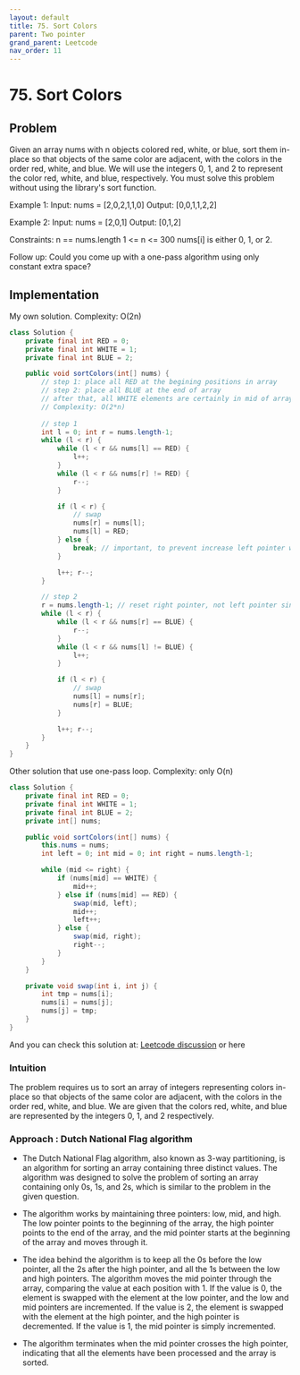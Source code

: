 ```yaml
---
layout: default
title: 75. Sort Colors
parent: Two pointer
grand_parent: Leetcode
nav_order: 11
---
```


# 75. Sort Colors

## Problem
Given an array nums with n objects colored red, white, or blue, sort them in-place so that objects of the same color are adjacent, with the colors in the order red, white, and blue.
We will use the integers 0, 1, and 2 to represent the color red, white, and blue, respectively.
You must solve this problem without using the library's sort function.

Example 1:
Input: nums = [2,0,2,1,1,0]
Output: [0,0,1,1,2,2]

Example 2:
Input: nums = [2,0,1]
Output: [0,1,2]

Constraints:
n == nums.length
1 <= n <= 300
nums[i] is either 0, 1, or 2.
 
Follow up: Could you come up with a one-pass algorithm using only constant extra space?

## Implementation
My own solution. Complexity: O(2n)
```java
class Solution {
    private final int RED = 0;
    private final int WHITE = 1;
    private final int BLUE = 2;

    public void sortColors(int[] nums) {
        // step 1: place all RED at the begining positions in array
        // step 2: place all BLUE at the end of array
        // after that, all WHITE elements are certainly in mid of array
        // Complexity: O(2*n)
        
        // step 1
        int l = 0; int r = nums.length-1;
        while (l < r) {
            while (l < r && nums[l] == RED) {
                l++;
            }
            while (l < r && nums[r] != RED) {
                r--;
            }

            if (l < r) {
                // swap
                nums[r] = nums[l];
                nums[l] = RED;
            } else {
                break; // important, to prevent increase left pointer when we have found all RED element;
            }

            l++; r--;
        }

        // step 2
        r = nums.length-1; // reset right pointer, not left pointer since left pointer passed all RED elements
        while (l < r) {
            while (l < r && nums[r] == BLUE) {
                r--;
            }
            while (l < r && nums[l] != BLUE) {
                l++;
            }

            if (l < r) {
                // swap
                nums[l] = nums[r];
                nums[r] = BLUE;
            }

            l++; r--;
        }
    }
}
```

Other solution that use one-pass loop. Complexity: only O(n)
```java
class Solution {
    private final int RED = 0;
    private final int WHITE = 1;
    private final int BLUE = 2;
    private int[] nums;

    public void sortColors(int[] nums) {
        this.nums = nums;
        int left = 0; int mid = 0; int right = nums.length-1;

        while (mid <= right) {
            if (nums[mid] == WHITE) {
                mid++;
            } else if (nums[mid] == RED) {
                swap(mid, left);
                mid++;
                left++;
            } else {
                swap(mid, right);
                right--;
            }
        }
    }

    private void swap(int i, int j) {
        int tmp = nums[i];
        nums[i] = nums[j];
        nums[j] = tmp;
    }
}
```
And you can check this solution at: [Leetcode discussion](https://leetcode.com/problems/sort-colors/solutions/3464652/beats-100-c-java-python-javascript-two-pointer-dutch-national-flag-algorithm)
or here

### Intuition
The problem requires us to sort an array of integers representing colors in-place so that objects of the same color are adjacent, with the colors in the order red, white, and blue. We are given that the colors red, white, and blue are represented by the integers 0, 1, and 2 respectively.

### Approach : Dutch National Flag algorithm
* The Dutch National Flag algorithm, also known as 3-way partitioning, is an algorithm for sorting an array containing three distinct values. The algorithm was designed to solve the problem of sorting an array containing only 0s, 1s, and 2s, which is similar to the problem in the given question.

* The algorithm works by maintaining three pointers: low, mid, and high. The low pointer points to the beginning of the array, the high pointer points to the end of the array, and the mid pointer starts at the beginning of the array and moves through it.

* The idea behind the algorithm is to keep all the 0s before the low pointer, all the 2s after the high pointer, and all the 1s between the low and high pointers. The algorithm moves the mid pointer through the array, comparing the value at each position with 1. If the value is 0, the element is swapped with the element at the low pointer, and the low and mid pointers are incremented. If the value is 2, the element is swapped with the element at the high pointer, and the high pointer is decremented. If the value is 1, the mid pointer is simply incremented.

* The algorithm terminates when the mid pointer crosses the high pointer, indicating that all the elements have been processed and the array is sorted.